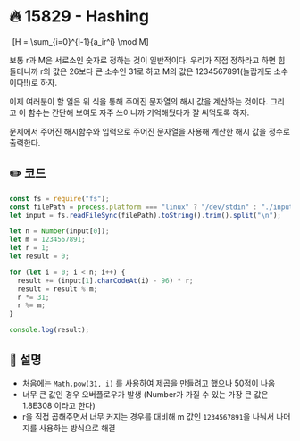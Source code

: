 # 🔥 15829 - Hashing
 
\[H = \sum_{i=0}^{l-1}{a_ir^i} \mod M\] 

보통 r과 M은 서로소인 숫자로 정하는 것이 일반적이다. 우리가 직접 정하라고 하면 힘들테니까 r의 값은 26보다 큰 소수인 31로 하고 M의 값은 1234567891(놀랍게도 소수이다!!)로 하자.

이제 여러분이 할 일은 위 식을 통해 주어진 문자열의 해시 값을 계산하는 것이다. 그리고 이 함수는 간단해 보여도 자주 쓰이니까 기억해뒀다가 잘 써먹도록 하자.

문제에서 주어진 해시함수와 입력으로 주어진 문자열을 사용해 계산한 해시 값을 정수로 출력한다.

## ✏️ 코드
```js
const fs = require("fs");
const filePath = process.platform === "linux" ? "/dev/stdin" : "./input.txt";
let input = fs.readFileSync(filePath).toString().trim().split("\n");

let n = Number(input[0]);
let m = 1234567891;
let r = 1;
let result = 0;

for (let i = 0; i < n; i++) {
  result += (input[1].charCodeAt(i) - 96) * r;
  result = result % m;
  r *= 31;
  r %= m;
}

console.log(result);
```

## 🌱 설명
- 처음에는 `Math.pow(31, i)` 를 사용하여 제곱을 만들려고 했으나 50점이 나옴
- 너무 큰 값인 경우 오버플로우가 발생 (Number가 가질 수 있는 가장 큰 값은 1.8E308 이라고 한다)
- r을 직접 곱해주면서 너무 커지는 경우를 대비해 m 값인 `1234567891`을 나눠서 나머지를 사용하는 방식으로 해결